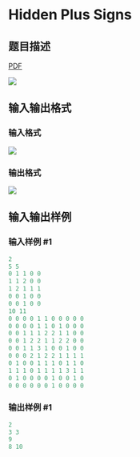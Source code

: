 # Hidden Plus Signs

## 题目描述

[problemUrl]: https://uva.onlinejudge.org/index.php?option=com_onlinejudge&Itemid=8&category=861&page=show_problem&problem=4737

[PDF](https://uva.onlinejudge.org/external/128/p12872.pdf)

![](https://cdn.luogu.com.cn/upload/vjudge_pic/UVA12872/bd6bc34f22ea8da1b50324dde0ea3c09efb65b62.png)

## 输入输出格式

### 输入格式

![](https://cdn.luogu.com.cn/upload/vjudge_pic/UVA12872/ce11833a775e69f48fe488e268e7fa29e780f102.png)

### 输出格式

![](https://cdn.luogu.com.cn/upload/vjudge_pic/UVA12872/ee402a4f695c61fb2f52990a04409399e0e40f80.png)

## 输入输出样例

### 输入样例 #1

```cpp
2
5 5
0 1 1 0 0
1 1 2 0 0
1 2 1 1 1
0 0 1 0 0
0 0 1 0 0
10 11
0 0 0 0 1 1 0 0 0 0 0
0 0 0 0 1 1 0 1 0 0 0
0 0 1 1 1 2 2 1 1 0 0
0 0 1 2 2 1 1 2 2 0 0
0 0 1 1 3 1 0 0 1 0 0
0 0 0 2 1 2 2 1 1 1 1
0 1 0 0 1 1 1 0 1 1 0
1 1 1 0 1 1 1 1 3 1 1
0 1 0 0 0 0 1 0 0 1 0
0 0 0 0 0 0 1 0 0 0 0
```


### 输出样例 #1

```cpp
2
3 3
9
8 10
```


